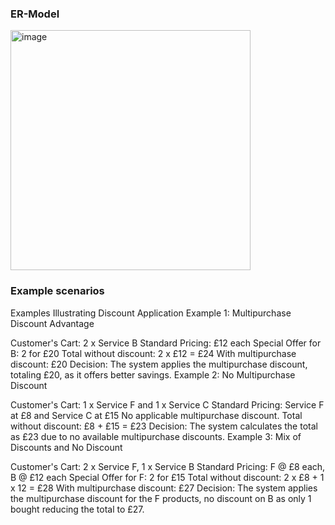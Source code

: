 ### ER-Model
<img width="384" alt="image" src="https://github.com/MariaDAH/ShippingStrategy/assets/5183628/03061a3b-d139-4fe8-bbb9-2f7f027aa317">

### Example scenarios

Examples Illustrating Discount Application
Example 1: Multipurchase Discount Advantage

Customer's Cart: 2 x Service B
Standard Pricing: £12 each
Special Offer for B: 2 for £20
Total without discount: 2 x £12 = £24
With multipurchase discount: £20
Decision: The system applies the multipurchase discount, totaling £20, as it offers better savings.
Example 2: No Multipurchase Discount

Customer's Cart: 1 x Service F and 1 x Service C
Standard Pricing: Service F at £8 and Service C at £15
No applicable multipurchase discount.
Total without discount: £8 + £15 = £23
Decision: The system calculates the total as £23 due to no available multipurchase discounts.
Example 3: Mix of Discounts and No Discount

Customer's Cart: 2 x Service F, 1 x Service B
Standard Pricing: F @ £8 each, B @ £12 each
Special Offer for F: 2 for £15
Total without discount: 2 x £8 + 1 x 12 = £28
With multipurchase discount: £27
Decision: The system applies the multipurchase discount for the F products, no discount on B as only 1 bought reducing the total to £27.
